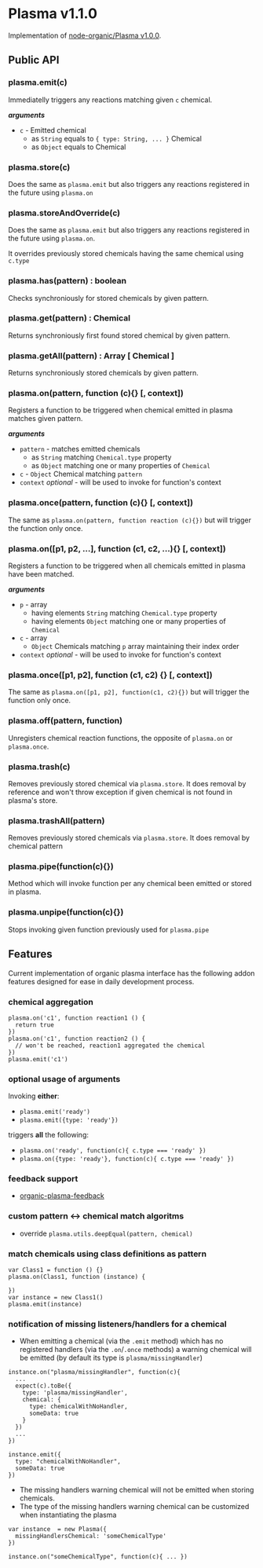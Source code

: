 # Plasma v1.1.0

Implementation of [node-organic/Plasma v1.0.0](https://github.com/VarnaLab/node-organic/blob/master/docs/Plasma.md).

## Public API

### plasma.emit(c)

Immediatelly triggers any reactions matching given `c` chemical.

___arguments___
* `c` - Emitted chemical
  * as `String` equals to `{ type: String, ... }` Chemical
  * as `Object` equals to Chemical

### plasma.store(c)

Does the same as `plasma.emit` but also triggers any
reactions registered in the future using `plasma.on`

### plasma.storeAndOverride(c)

Does the same as `plasma.emit` but also triggers any
reactions registered in the future using `plasma.on`.

It overrides previously stored chemicals having the same chemical using `c.type`

### plasma.has(pattern) : boolean

Checks synchroniously for stored chemicals by given pattern.

### plasma.get(pattern) : Chemical

Returns synchroniously first found stored chemical by given pattern.

### plasma.getAll(pattern) : Array [ Chemical ]

Returns synchroniously stored chemicals by given pattern.

### plasma.on(pattern, function (c){} [, context])

Registers a function to be triggered when chemical emitted in plasma matches given pattern.

___arguments___
* `pattern` - matches emitted chemicals
  * as `String` matching `Chemical.type` property
  * as `Object` matching one or many properties of `Chemical`
* `c` - `Object` Chemical matching `pattern`
* `context` *optional* - will be used to invoke for function's context

### plasma.once(pattern, function (c){} [, context])

The same as `plasma.on(pattern, function reaction (c){})` but will trigger the function only once.

### plasma.on([p1, p2, ...], function (c1, c2, ...){} [, context])

Registers a function to be triggered when all chemicals emitted in plasma have been matched.

___arguments___
* `p` - array
  * having elements `String` matching `Chemical.type` property
  * having elements `Object` matching one or many properties of `Chemical`
* `c` - array
  * `Object` Chemicals matching `p` array maintaining their index order
* `context` *optional* - will be used to invoke for function's context

### plasma.once([p1, p2], function (c1, c2) {} [, context])

The same as `plasma.on([p1, p2], function(c1, c2){})` but will trigger the function only once.

### plasma.off(pattern, function)

Unregisters chemical reaction functions, the opposite of `plasma.on` or `plasma.once`.

### plasma.trash(c)

Removes previously stored chemical via `plasma.store`. It does removal by reference and won't throw exception if given chemical is not found in plasma's store.

### plasma.trashAll(pattern)

Removes previously stored chemicals via `plasma.store`. It does removal by chemical pattern

### plasma.pipe(function(c){})

Method which will invoke function per any chemical been emitted or stored in plasma.

### plasma.unpipe(function(c){})

Stops invoking given function previously used for `plasma.pipe`

## Features

Current implementation of organic plasma interface has the following addon features designed for ease in daily development process.

### chemical aggregation

```
plasma.on('c1', function reaction1 () {
  return true
})
plasma.on('c1', function reaction2 () {
  // won't be reached, reaction1 aggregated the chemical
})
plasma.emit('c1')
```

### optional usage of arguments

Invoking **either**:

* `plasma.emit('ready')`
* `plasma.emit({type: 'ready'})`

triggers **all** the following:

* `plasma.on('ready', function(c){ c.type === 'ready' })`
* `plasma.on({type: 'ready'}, function(c){ c.type === 'ready' })`

### feedback support

* [organic-plasma-feedback](https://github.com/outbounder/organic-plasma-feedback)

### custom pattern <-> chemical match algoritms

* override `plasma.utils.deepEqual(pattern, chemical)`

### match chemicals using class definitions as pattern

```
var Class1 = function () {}
plasma.on(Class1, function (instance) {

})
var instance = new Class1()
plasma.emit(instance)
```

### notification of missing listeners/handlers for a chemical

* When emitting a chemical (via the `.emit` method) which has no registered handlers (via the `.on`/`.once` methods) a warning chemical will be emitted (by default its type is `plasma/missingHandler`)

```
instance.on("plasma/missingHandler", function(c){
  ...
  expect(c).toBe({
    type: 'plasma/missingHandler',
    chemical: {
      type: chemicalWithNoHandler,
      someData: true
    }
  })
  ...
})

instance.emit({
  type: "chemicalWithNoHandler",
  someData: true
})
```

* The missing handlers warning chemical will not be emitted when storing chemicals.
* The type of the missing handlers warning chemical can be customized when instantiating the plasma

```
var instance  = new Plasma({
  missingHandlersChemical: 'someChemicalType'
})

instance.on("someChemicalType", function(c){ ... })
```
